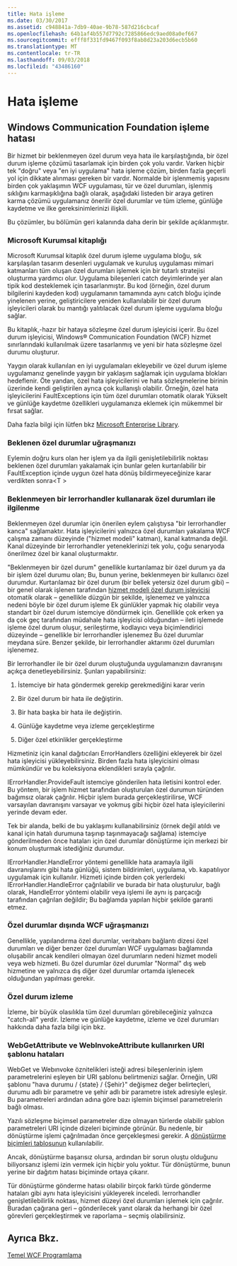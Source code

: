 ```yaml
---
title: Hata işleme
ms.date: 03/30/2017
ms.assetid: c948841a-7db9-40ae-9b78-587d216cbcaf
ms.openlocfilehash: 64b1af4b557d7792c7285866edc9aed08a0ef667
ms.sourcegitcommit: efff8f331fd9467f093f8ab8d23a203d6ecb5b60
ms.translationtype: MT
ms.contentlocale: tr-TR
ms.lasthandoff: 09/03/2018
ms.locfileid: "43486160"
---
```

# <a name="error-handling"></a>Hata işleme
## <a name="error-handling-in-windows-communication-foundation"></a>Windows Communication Foundation işleme hatası  
 Bir hizmet bir beklenmeyen özel durum veya hata ile karşılaştığında, bir özel durum işleme çözümü tasarlamak için birden çok yolu vardır. Varken hiçbir tek "doğru" veya "en iyi uygulama" hata işleme çözüm, birden fazla geçerli yol için dikkate alınması gereken bir vardır. Normalde bir işlenmemiş yapısını birden çok yaklaşımın WCF uygulaması, tür ve özel durumları, işlenmiş sıklığını karmaşıklığına bağlı olarak, aşağıdaki listeden bir araya getiren karma çözümü uygulamanız önerilir özel durumlar ve tüm izleme, günlüğe kaydetme ve ilke gereksinimlerinizi ilişkili.  
  
 Bu çözümler, bu bölümün geri kalanında daha derin bir şekilde açıklanmıştır.  
  
### <a name="the-microsoft-enterprise-library"></a>Microsoft Kurumsal kitaplığı  
 Microsoft Kurumsal kitaplık özel durum işleme uygulama bloğu, sık karşılaşılan tasarım desenleri uygulamak ve kuruluş uygulaması mimari katmanları tüm oluşan özel durumları işlemek için bir tutarlı stratejisi oluşturma yardımcı olur. Uygulama bileşenleri catch deyimlerinde yer alan tipik kod desteklemek için tasarlanmıştır. Bu kod (örneğin, özel durum bilgilerini kaydeden kod) uygulamanın tamamında aynı catch bloğu içinde yinelenen yerine, geliştiricilere yeniden kullanılabilir bir özel durum işleyicileri olarak bu mantığı yalıtılacak özel durum işleme uygulama bloğu sağlar.  
  
 Bu kitaplık,-hazır bir hataya sözleşme özel durum işleyicisi içerir. Bu özel durum işleyicisi, Windows® Communication Foundation (WCF) hizmet sınırlarındaki kullanılmak üzere tasarlanmış ve yeni bir hata sözleşme özel durumu oluşturur.  
  
 Yaygın olarak kullanılan en iyi uygulamaları ekleyebilir ve özel durum işleme uygulamanız genelinde yaygın bir yaklaşım sağlamak için uygulama blokları hedeflenir. Öte yandan, özel hata işleyicilerini ve hata sözleşmelerine birinin üzerinde kendi geliştirilen ayrıca çok kullanışlı olabilir. Örneğin, özel hata işleyicilerini FaultExceptions için tüm özel durumları otomatik olarak Yükselt ve günlüğe kaydetme özellikleri uygulamanıza eklemek için mükemmel bir fırsat sağlar.  
  
 Daha fazla bilgi için lütfen bkz [Microsoft Enterprise Library](https://msdn.microsoft.com/library/ff632023.aspx).  
  
### <a name="dealing-with-expected-exceptions"></a>Beklenen özel durumlar uğraşmanızı  
 Eylemin doğru kurs olan her işlem ya da ilgili genişletilebilirlik noktası beklenen özel durumları yakalamak için bunlar gelen kurtarılabilir bir FaultException içinde uygun özel hata dönüş bildirmeyeceğinize karar verdikten sonra\<T >  
  
### <a name="dealing-with-unexpected-exceptions-using-an-ierrorhandler"></a>Beklenmeyen bir Ierrorhandler kullanarak özel durumları ile ilgilenme  
 Beklenmeyen özel durumlar için önerilen eylem çalıştıysa "bir Ierrorhandler kanca" sağlamaktır. Hata işleyicilerini yalnızca özel durumları yakalama WCF çalışma zamanı düzeyinde ("hizmet modeli" katman), kanal katmanda değil. Kanal düzeyinde bir Ierrorhandler yeteneklerinizi tek yolu, çoğu senaryoda önerilmez özel bir kanal oluşturmaktır.  
  
 "Beklenmeyen bir özel durum" genellikle kurtarılamaz bir özel durum ya da bir işlem özel durumu olan; Bu, bunun yerine, beklenmeyen bir kullanıcı özel durumdur. Kurtarılamaz bir özel durum (bir bellek yetersiz özel durum gibi) – bir genel olarak işlenen tarafından [hizmet modeli özel durum işleyicisi](https://msdn.microsoft.com/library/system.servicemodel.dispatcher.exceptionhandler.aspx) otomatik olarak – genellikle düzgün bir şekilde, işlenemez ve yalnızca nedeni böyle bir özel durum işleme Ek günlükler yapmak hiç olabilir veya standart bir özel durum istemciye döndürmek için. Genellikle çok erken ya da çok geç tarafından müdahale hata işleyicisi olduğundan – ileti işlemede işleme özel durum oluşur, serileştirme, kodlayıcı veya biçimlendirici düzeyinde – genellikle bir Ierrorhandler işlenemez Bu özel durumlar meydana süre. Benzer şekilde, bir Ierrorhandler aktarımı özel durumları işlenemez.  
  
 Bir Ierrorhandler ile bir özel durum oluştuğunda uygulamanızın davranışını açıkça denetleyebilirsiniz. Şunları yapabilirsiniz:  
  
1.  İstemciye bir hata göndermek gerekip gerekmediğini karar verin  
  
2.  Bir özel durum bir hata ile değiştirin.  
  
3.  Bir hata başka bir hata ile değiştirin.  
  
4.  Günlüğe kaydetme veya izleme gerçekleştirme  
  
5.  Diğer özel etkinlikler gerçekleştirme  
  
 Hizmetiniz için kanal dağıtıcıları ErrorHandlers özelliğini ekleyerek bir özel hata işleyicisi yükleyebilirsiniz.  Birden fazla hata işleyicisini olması mümkündür ve bu koleksiyona eklendikleri sırayla çağrılır.  
  
 IErrorHandler.ProvideFault istemciye gönderilen hata iletisini kontrol eder. Bu yöntem, bir işlem hizmet tarafından oluşturulan özel durumun türünden bağımsız olarak çağrılır. Hiçbir işlem burada gerçekleştirilirse, WCF varsayılan davranışını varsayar ve yokmuş gibi hiçbir özel hata işleyicilerini yerinde devam eder.  
  
 Tek bir alanda, belki de bu yaklaşımı kullanabilirsiniz (örnek değil atıldı ve kanal için hatalı durumuna taşınıp taşınmayacağı sağlama) istemciye gönderilmeden önce hataları için özel durumlar dönüştürme için merkezi bir konum oluşturmak istediğiniz durumdur.  
  
 IErrorHandler.HandleError yöntemi genellikle hata aramayla ilgili davranışlarını gibi hata günlüğü, sistem bildirimleri, uygulama, vb. kapatılıyor uygulamak için kullanılır. Hizmeti içinde birden çok yerlerdeki IErrorHandler.HandleError çağrılabilir ve burada bir hata oluşturulur, bağlı olarak, HandleError yöntemi olabilir veya işlemi ile aynı iş parçacığı tarafından çağrılan değildir; Bu bağlamda yapılan hiçbir şekilde garanti etmez.  
  
### <a name="dealing-with-exceptions-outside-wcf"></a>Özel durumlar dışında WCF uğraşmanızı  
 Genellikle, yapılandırma özel durumlar, veritabanı bağlantı dizesi özel durumları ve diğer benzer özel durumları WCF uygulaması bağlamında oluşabilir ancak kendileri olmayan özel durumların nedeni hizmet modeli veya web hizmeti. Bu özel durumlar özel durumlar "Normal" dış web hizmetine ve yalnızca dış diğer özel durumlar ortamda işlenecek olduğundan yapılması gerekir.  
  
### <a name="tracing-exceptions"></a>Özel durum izleme  
 İzleme, bir büyük olasılıkla tüm özel durumları görebileceğiniz yalnızca "catch-all" yerdir. İzleme ve günlüğe kaydetme, izleme ve özel durumları hakkında daha fazla bilgi için bkz.  
  
### <a name="uri-template-errors-when-using-webgetattribute-and-webinvokeattribute"></a>WebGetAttribute ve WebInvokeAttribute kullanırken URI şablonu hataları  
 WebGet ve Webınvoke öznitelikleri isteği adresi bileşenlerinin işlem parametrelerini eşleyen bir URI şablonu belirtmenizi sağlar. Örneğin, URI şablonu "hava durumu / {state} / {Şehir}" değişmez değer belirteçleri, durumu adlı bir parametre ve şehir adlı bir parametre istek adresiyle eşleşir. Bu parametreleri ardından adına göre bazı işlemin biçimsel parametrelerin bağlı olması.  
  
 Yazılı sözleşme biçimsel parametreler dize olmayan türlerde olabilir şablon parametreleri URI içinde dizeleri biçiminde görünür. Bu nedenle, bir dönüştürme işlemi çağrılmadan önce gerçekleşmesi gerekir. A [dönüştürme biçimleri tablosunun](wcf-web-http-programming-model-overview.md) kullanılabilir.  
  
 Ancak, dönüştürme başarısız olursa, ardından bir sorun oluştu olduğunu biliyorsanız işlemi izin vermek için hiçbir yolu yoktur. Tür dönüştürme, bunun yerine bir dağıtım hatası biçiminde ortaya çıkarır.  
  
 Tür dönüştürme gönderme hatası olabilir birçok farklı türde gönderme hataları gibi aynı hata işleyicisini yükleyerek inceledi. Ierrorhandler genişletilebilirlik noktası, hizmet düzeyi özel durumları işlemek için çağrılır. Buradan çağırana geri – gönderilecek yanıt olarak da herhangi bir özel görevleri gerçekleştirmek ve raporlama – seçmiş olabilirsiniz.  
  
## <a name="see-also"></a>Ayrıca Bkz.  
 [Temel WCF Programlama](../basic-wcf-programming.md)

